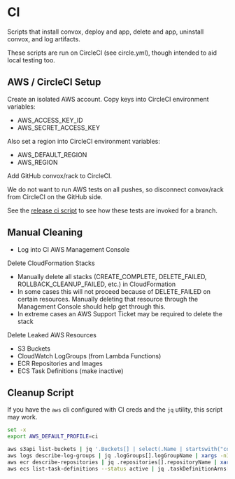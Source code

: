 # CI

Scripts that install convox, deploy and app, delete and app, uninstall convox, and log artifacts.

These scripts are run on CircleCI (see circle.yml), though intended to aid local testing too.

## AWS / CircleCI Setup

Create an isolated AWS account. Copy keys into CircleCI environment variables:

- AWS_ACCESS_KEY_ID
- AWS_SECRET_ACCESS_KEY

Also set a region into CircleCI environment variables:

- AWS_DEFAULT_REGION
- AWS_REGION

Add GitHub convox/rack to CircleCI. 

We do not want to run AWS tests on all pushes, so disconnect convox/rack from CircleCI on the GitHub side.

See the [release ci script](https://github.com/convox/release/blob/master/bin/ci) to see how these tests are invoked for a branch.

## Manual Cleaning

* Log into CI AWS Management Console

Delete CloudFormation Stacks

* Manually delete all stacks (CREATE_COMPLETE, DELETE_FAILED, ROLLBACK_CLEANUP_FAILED, etc.) in CloudFormation
* In some cases this will not proceed because of DELETE_FAILED on certain resources. Manually deleting that resource through the Management Console should help get through this.
* In extreme cases an AWS Support Ticket may be required to delete the stack

Delete Leaked AWS Resources

* S3 Buckets
* CloudWatch LogGroups (from Lambda Functions)
* ECR Repositories and Images
* ECS Task Definitions (make inactive)

## Cleanup Script

If you have the `aws` cli configured with CI creds and the `jq` utility, this script may work.

```bash
set -x
export AWS_DEFAULT_PROFILE=ci

aws s3api list-buckets | jq '.Buckets[] | select(.Name | startswith("convox") or startswith("httpd")) | .Name' | xargs -n1 -I{} aws s3 rb --force s3://{}
aws logs describe-log-groups | jq .logGroups[].logGroupName | xargs -n1 aws logs delete-log-group --log-group-name
aws ecr describe-repositories | jq .repositories[].repositoryName | xargs -n1 aws ecr delete-repository --force --repository-name
aws ecs list-task-definitions --status active | jq .taskDefinitionArns[] | xargs -n1 aws ecs deregister-task-definition --task-definition
```